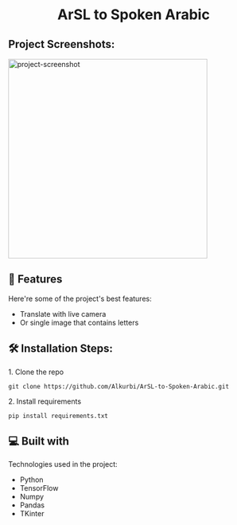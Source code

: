 <h1 align="center" id="title">ArSL to Spoken Arabic</h1>

<h2>Project Screenshots:</h2>

<img src="https://imgur.com/a/dKMx5wn" alt="project-screenshot" width="400" height="400/">
  
  
<h2>🧐 Features</h2>

Here're some of the project's best features:

*   Translate with live camera
*   Or single image that contains letters

<h2>🛠️ Installation Steps:</h2>

<p>1. Clone the repo</p>

```
git clone https://github.com/Alkurbi/ArSL-to-Spoken-Arabic.git
```

<p>2. Install requirements</p>

```
pip install requirements.txt
```

  
  
<h2>💻 Built with</h2>

Technologies used in the project:

*   Python
*   TensorFlow
*   Numpy
*   Pandas
*   TKinter

